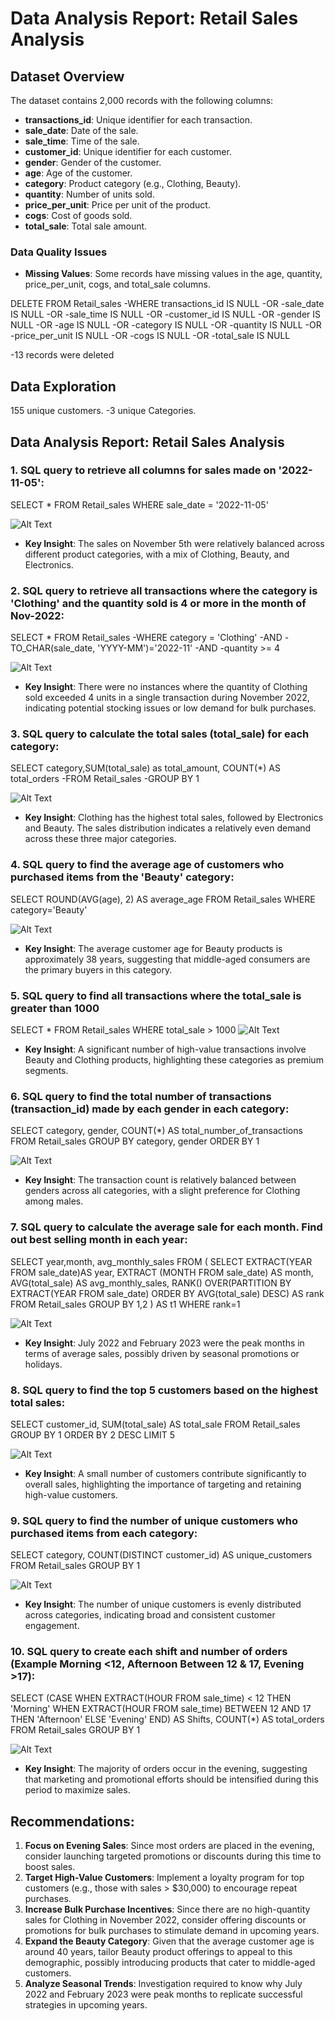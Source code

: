 # Data Analysis Report: Retail Sales Analysis

## Dataset Overview

The dataset contains 2,000 records with the following columns:

- **transactions_id**: Unique identifier for each transaction.
- **sale_date**: Date of the sale.
- **sale_time**: Time of the sale.
- **customer_id**: Unique identifier for each customer.
- **gender**: Gender of the customer.
- **age**: Age of the customer.
- **category**: Product category (e.g., Clothing, Beauty).
- **quantity**: Number of units sold.
- **price_per_unit**: Price per unit of the product.
- **cogs**: Cost of goods sold.
- **total_sale**: Total sale amount.

### Data Quality Issues

- **Missing Values**: Some records have missing values in the age, quantity, price_per_unit, cogs, and total_sale columns.

DELETE FROM Retail_sales
-WHERE transactions_id IS NULL
-OR
-sale_date IS NULL
-OR
-sale_time	IS NULL
-OR
-customer_id	IS NULL
-OR
-gender	IS NULL
-OR
-age	IS NULL
-OR
-category	IS NULL
-OR
-quantity	IS NULL
-OR
-price_per_unit	IS NULL
-OR
-cogs IS NULL
-OR
-total_sale IS NULL

-13 records were deleted

## Data Exploration
155 unique customers. 
-3 unique Categories.

## Data Analysis Report: Retail Sales Analysis

### 1. SQL query to retrieve all columns for sales made on '2022-11-05':
SELECT * FROM Retail_sales
WHERE sale_date = '2022-11-05' 

![Alt Text](https://github.com/Sus-31/Retail_Sales_Analysis/blob/main/1.png)

- **Key Insight**: The sales on November 5th were relatively balanced across different product categories, with a mix of Clothing, Beauty, and Electronics.

### 2. SQL query to retrieve all transactions where the category is 'Clothing' and the quantity sold is 4 or more in the month of Nov-2022:
SELECT * FROM Retail_sales
-WHERE category = 'Clothing'
-AND 
-TO_CHAR(sale_date, 'YYYY-MM')='2022-11'
-AND
-quantity >= 4

![Alt Text](https://github.com/Sus-31/Retail_Sales_Analysis/blob/main/2.png)

- **Key Insight**: There were no instances where the quantity of Clothing sold exceeded 4 units in a single transaction during November 2022, indicating potential stocking issues or low demand for bulk purchases.

### 3. SQL query to calculate the total sales (total_sale) for each category:
SELECT category,SUM(total_sale) as total_amount, COUNT(*) AS total_orders
-FROM Retail_sales
-GROUP BY 1

![Alt Text](https://github.com/Sus-31/Retail_Sales_Analysis/blob/main/3.png)
- **Key Insight**: Clothing has the highest total sales, followed by Electronics and Beauty. The sales distribution indicates a relatively even demand across these three major categories.

### 4. SQL query to find the average age of customers who purchased items from the 'Beauty' category:
SELECT ROUND(AVG(age), 2) AS average_age FROM Retail_sales
WHERE category='Beauty'

![Alt Text](https://github.com/Sus-31/Retail_Sales_Analysis/blob/main/4.png)
- **Key Insight**: The average customer age for Beauty products is approximately 38 years, suggesting that middle-aged consumers are the primary buyers in this category.

### 5. SQL query to find all transactions where the total_sale is greater than 1000

SELECT *
FROM Retail_sales
WHERE total_sale > 1000
![Alt Text](https://github.com/Sus-31/Retail_Sales_Analysis/blob/main/5.png)
- **Key Insight**: A significant number of high-value transactions involve Beauty and Clothing products, highlighting these categories as premium segments.

### 6. SQL query to find the total number of transactions (transaction_id) made by each gender in each category:
SELECT category, gender, COUNT(*) AS total_number_of_transactions
FROM Retail_sales
GROUP BY category, gender
ORDER BY 1

![Alt Text](https://github.com/Sus-31/Retail_Sales_Analysis/blob/main/6.png)
- **Key Insight**: The transaction count is relatively balanced between genders across all categories, with a slight preference for Clothing among males.

### 7. SQL query to calculate the average sale for each month. Find out best selling month in each year:
SELECT year,month, avg_monthly_sales
FROM (
	SELECT EXTRACT(YEAR FROM sale_date)AS year, 
	EXTRACT (MONTH FROM sale_date) AS month, 
	AVG(total_sale) AS avg_monthly_sales,
	RANK() OVER(PARTITION BY EXTRACT(YEAR FROM sale_date) ORDER BY AVG(total_sale) DESC) AS rank
	FROM Retail_sales
	GROUP BY 1,2
	) AS t1
WHERE rank=1

![Alt Text](https://github.com/Sus-31/Retail_Sales_Analysis/blob/main/7.png)

- **Key Insight**: July 2022 and February 2023 were the peak months in terms of average sales, possibly driven by seasonal promotions or holidays.

### 8. SQL query to find the top 5 customers based on the highest total sales:
SELECT customer_id, SUM(total_sale) AS total_sale
FROM Retail_sales
GROUP BY 1
ORDER BY 2 DESC
LIMIT 5

![Alt Text](https://github.com/Sus-31/Retail_Sales_Analysis/blob/main/8.png)
- **Key Insight**: A small number of customers contribute significantly to overall sales, highlighting the importance of targeting and retaining high-value customers.

### 9. SQL query to find the number of unique customers who purchased items from each category:
SELECT category, COUNT(DISTINCT customer_id) AS unique_customers
FROM Retail_sales
GROUP BY 1


![Alt Text](https://github.com/Sus-31/Retail_Sales_Analysis/blob/main/9.png)
 
- **Key Insight**: The number of unique customers is evenly distributed across categories, indicating broad and consistent customer engagement.

### 10. SQL query to create each shift and number of orders (Example Morning <12, Afternoon Between 12 & 17, Evening >17):
SELECT (CASE 
  	WHEN EXTRACT(HOUR FROM sale_time) < 12 THEN 'Morning'
  	WHEN EXTRACT(HOUR FROM sale_time) BETWEEN 12 AND 17 THEN 'Afternoon'
  	ELSE 'Evening'
    END) AS Shifts, COUNT(*) AS total_orders
  FROM Retail_sales
  GROUP BY 1

![Alt Text](https://github.com/Sus-31/Retail_Sales_Analysis/blob/main/10.png)

- **Key Insight**: The majority of orders occur in the evening, suggesting that marketing and promotional efforts should be intensified during this period to maximize sales.

## Recommendations:
1. **Focus on Evening Sales**: Since most orders are placed in the evening, consider launching targeted promotions or discounts during this time to boost sales.
2. **Target High-Value Customers**: Implement a loyalty program for top customers (e.g., those with sales > $30,000) to encourage repeat purchases.
3. **Increase Bulk Purchase Incentives**: Since there are no high-quantity sales for Clothing in November 2022, consider offering discounts or promotions for bulk purchases to stimulate demand in upcoming years.
4. **Expand the Beauty Category**: Given that the average customer age is around 40 years, tailor Beauty product offerings to appeal to this demographic, possibly introducing products that cater to middle-aged customers.
5. **Analyze Seasonal Trends**: Investigation required to know why July 2022 and February 2023 were peak months to replicate successful strategies in upcoming years.
